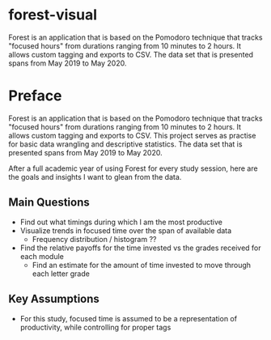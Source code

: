 # forest-visual
Forest is an application that is based on the Pomodoro technique that tracks "focused hours" from durations ranging from 10 minutes to 2 hours. It allows custom tagging and exports to CSV. The data set that is presented spans from May 2019 to May 2020.

# Preface

Forest is an application that is based on the Pomodoro technique that tracks "focused hours" from durations ranging from 10 minutes to 2 hours. It allows custom tagging and exports to CSV. This project serves as practise for basic data wrangling and descriptive statistics. The data set that is presented spans from May 2019 to May 2020.

After a full academic year of using Forest for every study session, here are the goals and insights I want to glean from the data.



## Main Questions

- Find out what timings during which I am the most productive
- Visualize trends in focused time over the span of available data
    - Frequency distribution / histogram ??
- Find the relative payoffs for the time invested vs the grades received for each module 
    - Find an estimate for the amount of time invested to move through each letter grade
    
    
## Key Assumptions
- For this study, focused time is assumed to be a representation of productivity, while controlling for proper tags
